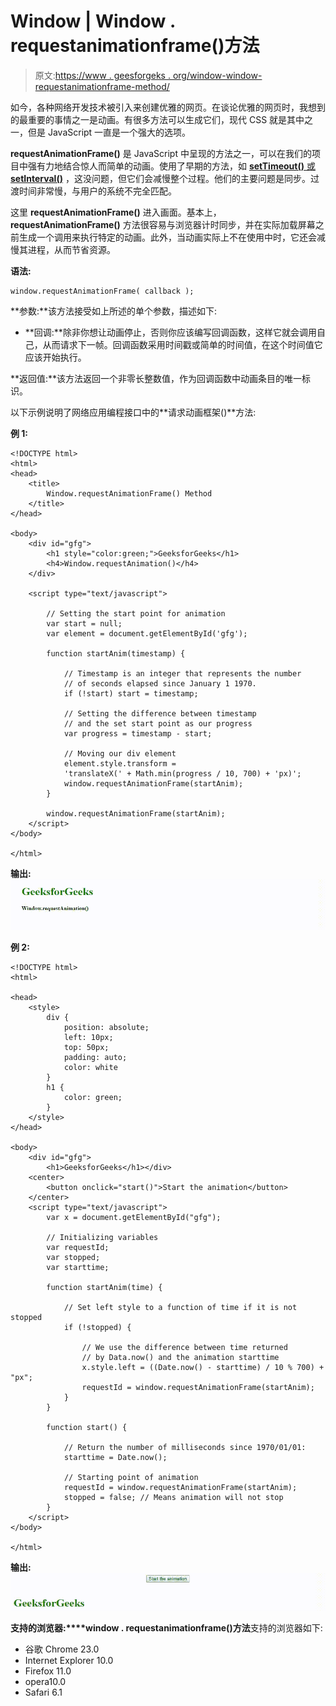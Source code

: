# Window | Window . requestanimationframe()方法

> 原文:[https://www . geesforgeks . org/window-window-requestanimationframe-method/](https://www.geeksforgeeks.org/window-window-requestanimationframe-method/)

如今，各种网络开发技术被引入来创建优雅的网页。在谈论优雅的网页时，我想到的最重要的事情之一是动画。有很多方法可以生成它们，现代 CSS 就是其中之一，但是 JavaScript 一直是一个强大的选项。

**requestAnimationFrame()** 是 JavaScript 中呈现的方法之一，可以在我们的项目中强有力地结合惊人而简单的动画。使用了早期的方法，如 [**setTimeout()** 或 **setInterval()**](https://www.geeksforgeeks.org/java-script-settimeout-setinterval-method/) ，这没问题，但它们会减慢整个过程。他们的主要问题是同步。过渡时间非常慢，与用户的系统不完全匹配。

这里 **requestAnimationFrame()** 进入画面。基本上， **requestAnimationFrame()** 方法很容易与浏览器计时同步，并在实际加载屏幕之前生成一个调用来执行特定的动画。此外，当动画实际上不在使用中时，它还会减慢其进程，从而节省资源。

**语法:**

```
window.requestAnimationFrame( callback );
```

**参数:**该方法接受如上所述的单个参数，描述如下:

*   **回调:**除非你想让动画停止，否则你应该编写回调函数，这样它就会调用自己，从而请求下一帧。回调函数采用时间戳或简单的时间值，在这个时间值它应该开始执行。

**返回值:**该方法返回一个非零长整数值，作为回调函数中动画条目的唯一标识。

以下示例说明了网络应用编程接口中的**请求动画框架()**方法:

**例 1:**

```
<!DOCTYPE html>
<html>
<head>
    <title>
        Window.requestAnimationFrame() Method
    </title>
</head>

<body>
    <div id="gfg">
        <h1 style="color:green;">GeeksforGeeks</h1>
        <h4>Window.requestAnimation()</h4>
    </div>

    <script type="text/javascript">

        // Setting the start point for animation
        var start = null; 
        var element = document.getElementById('gfg');

        function startAnim(timestamp) {

            // Timestamp is an integer that represents the number 
            // of seconds elapsed since January 1 1970.
            if (!start) start = timestamp;

            // Setting the difference between timestamp 
            // and the set start point as our progress
            var progress = timestamp - start;

            // Moving our div element
            element.style.transform = 
            'translateX(' + Math.min(progress / 10, 700) + 'px)';
            window.requestAnimationFrame(startAnim);
        }

        window.requestAnimationFrame(startAnim);
    </script>
</body>

</html>                    
```

**输出:**
![](img/af9484ecceb11b632d96867bbc5d830f.png)

**例 2:**

```
<!DOCTYPE html>
<html>

<head>
    <style>
        div {
            position: absolute;
            left: 10px;
            top: 50px;
            padding: auto;
            color: white
        }
        h1 {
            color: green;
        }
    </style>
</head>

<body>
    <div id="gfg">
        <h1>GeeksforGeeks</h1></div>
    <center>
        <button onclick="start()">Start the animation</button>
    </center>
    <script type="text/javascript">
        var x = document.getElementById("gfg");

        // Initializing variables
        var requestId;
        var stopped;
        var starttime;

        function startAnim(time) {

            // Set left style to a function of time if it is not stopped
            if (!stopped) {

                // We use the difference between time returned 
                // by Data.now() and the animation starttime 
                x.style.left = ((Date.now() - starttime) / 10 % 700) + "px";
                requestId = window.requestAnimationFrame(startAnim);
            }
        }

        function start() {

            // Return the number of milliseconds since 1970/01/01:
            starttime = Date.now();

            // Starting point of animation
            requestId = window.requestAnimationFrame(startAnim);
            stopped = false; // Means animation will not stop 
        }
    </script>
</body>

</html>
```

**输出:**
![](img/ece6874bdbb254c4da520520f54a9bed.png)

**支持的浏览器:****window . requestanimationframe()方法**支持的浏览器如下:

*   谷歌 Chrome 23.0
*   Internet Explorer 10.0
*   Firefox 11.0
*   opera10.0
*   Safari 6.1